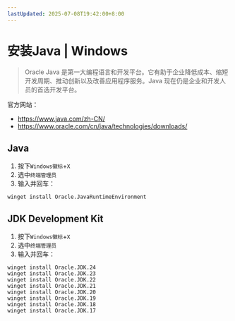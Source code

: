 ```yaml
---
lastUpdated: 2025-07-08T19:42:00+8:00
---
```


# 安装Java | Windows

> Oracle Java 是第一大编程语言和开发平台。它有助于企业降低成本、缩短开发周期、推动创新以及改善应用程序服务。Java 现在仍是企业和开发人员的首选开发平台。

官方网站：

- <https://www.java.com/zh-CN/>
- <https://www.oracle.com/cn/java/technologies/downloads/>

## Java

1. 按下`Windows徽标`+`X`
2. 选中`终端管理员`
3. 输入并回车：

```shell
winget install Oracle.JavaRuntimeEnvironment
```

## JDK Development Kit

1. 按下`Windows徽标`+`X`
2. 选中`终端管理员`
3. 输入并回车：

```shell
winget install Oracle.JDK.24
winget install Oracle.JDK.23
winget install Oracle.JDK.22
winget install Oracle.JDK.21
winget install Oracle.JDK.20
winget install Oracle.JDK.19
winget install Oracle.JDK.18
winget install Oracle.JDK.17
```
